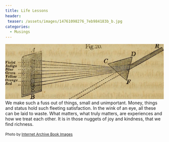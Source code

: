 ```yaml
---
title: Life Lessons
header:
 teaser: /assets/images/14761098276_7eb984183b_b.jpg
categories:
  - Musings
---
```

<img src="/assets/images/14761098276_7eb984183b_b.jpg">We make such a fuss out of things, small and unimportant. Money, things and status hold such fleeting satisfaction. In the wink of an eye, all these can be laid to waste. What matters, what truly matters, are experiences and how we treat each other. It is in those nuggets of joy and kindness, that we find richness.

<small>Photo by <a href="http://www.flickr.com/photos/126377022@N07/14761098276" target="_blank">Internet Archive Book Images</a> </small>